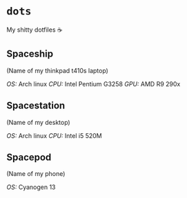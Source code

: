 # `dots`
My shitty dotfiles ☕

## Spaceship
(Name of my thinkpad t410s laptop)

*OS:* Arch linux
*CPU:* Intel Pentium G3258
*GPU:* AMD R9 290x

## Spacestation
(Name of my desktop)

*OS:* Arch linux
*CPU:* Intel i5 520M

## Spacepod
(Name of my phone)

*OS:* Cyanogen 13
